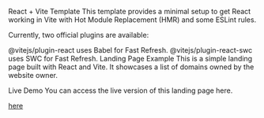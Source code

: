 React + Vite Template
This template provides a minimal setup to get React working in Vite with Hot Module Replacement (HMR) and some ESLint rules.

Currently, two official plugins are available:

@vitejs/plugin-react uses Babel for Fast Refresh.
@vitejs/plugin-react-swc uses SWC for Fast Refresh.
Landing Page Example
This is a simple landing page built with React and Vite. It showcases a list of domains owned by the website owner.

Live Demo
You can access the live version of this landing page here.

[here](https://fuzzy-domain.vercel.app/)